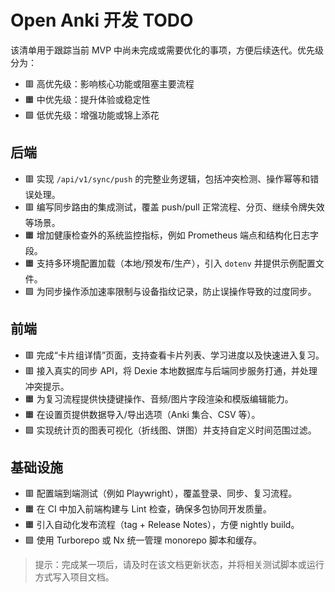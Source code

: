 # Open Anki 开发 TODO

该清单用于跟踪当前 MVP 中尚未完成或需要优化的事项，方便后续迭代。优先级分为：
- 🟥 高优先级：影响核心功能或阻塞主要流程
- 🟧 中优先级：提升体验或稳定性
- 🟩 低优先级：增强功能或锦上添花

## 后端
- 🟥 实现 `/api/v1/sync/push` 的完整业务逻辑，包括冲突检测、操作幂等和错误处理。
- 🟥 编写同步路由的集成测试，覆盖 push/pull 正常流程、分页、继续令牌失效等场景。
- 🟧 增加健康检查外的系统监控指标，例如 Prometheus 端点和结构化日志字段。
- 🟧 支持多环境配置加载（本地/预发布/生产），引入 `dotenv` 并提供示例配置文件。
- 🟩 为同步操作添加速率限制与设备指纹记录，防止误操作导致的过度同步。

## 前端
- 🟥 完成“卡片组详情”页面，支持查看卡片列表、学习进度以及快速进入复习。
- 🟥 接入真实的同步 API，将 Dexie 本地数据库与后端同步服务打通，并处理冲突提示。
- 🟧 为复习流程提供快捷键操作、音频/图片字段渲染和模版编辑能力。
- 🟧 在设置页提供数据导入/导出选项（Anki 集合、CSV 等）。
- 🟩 实现统计页的图表可视化（折线图、饼图）并支持自定义时间范围过滤。

## 基础设施
- 🟥 配置端到端测试（例如 Playwright），覆盖登录、同步、复习流程。
- 🟧 在 CI 中加入前端构建与 Lint 检查，确保多包协同开发质量。
- 🟧 引入自动化发布流程（tag + Release Notes），方便 nightly build。
- 🟩 使用 Turborepo 或 Nx 统一管理 monorepo 脚本和缓存。

> 提示：完成某一项后，请及时在该文档更新状态，并将相关测试脚本或运行方式写入项目文档。
